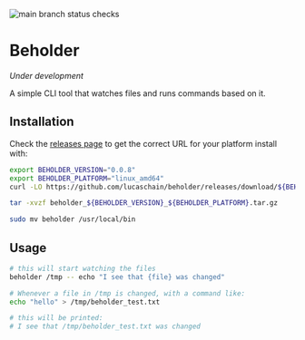 ![main branch status checks](https://github.com/lucaschain/beholder/actions/workflows/build_and_test.yml/badge.svg)

# Beholder

_Under development_


A simple CLI tool that watches files and runs commands based on it.

## Installation

Check the [releases page](https://github.com/lucaschain/beholder/releases) to get the correct URL for your platform install with:

```bash
export BEHOLDER_VERSION="0.0.8"
export BEHOLDER_PLATFORM="linux_amd64"
curl -LO https://github.com/lucaschain/beholder/releases/download/${BEHOLDER_VERSION}/beholder_${BEHOLDER_VERSION}_${BEHOLDER_PLATFORM}.tar.gz

tar -xvzf beholder_${BEHOLDER_VERSION}_${BEHOLDER_PLATFORM}.tar.gz

sudo mv beholder /usr/local/bin

```

## Usage

```bash
# this will start watching the files
beholder /tmp -- echo "I see that {file} was changed"

# Whenever a file in /tmp is changed, with a command like:
echo "hello" > /tmp/beholder_test.txt

# this will be printed:
# I see that /tmp/beholder_test.txt was changed
```
